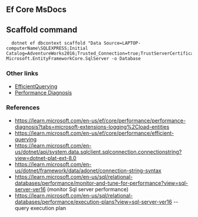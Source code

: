 ## Ef Core MsDocs

## Scaffold command
~~~
  dotnet ef dbcontext scaffold "Data Source=LAPTOP-computerName\SQLEXPRESS;Initial Catalog=AdventureWorks2016;Trusted_Connection=true;TrustServerCertificate=True"  Microsoft.EntityFrameworkCore.SqlServer -o Database

~~~

### Other links
- <a href="./EfficientQuerying.md">EfficientQuerying</a>
- <a href="./PerformanceDiagnosis.md">Performance Diagnosis</a>


### References
- https://learn.microsoft.com/en-us/ef/core/performance/performance-diagnosis?tabs=microsoft-extensions-logging%2Cload-entities
- https://learn.microsoft.com/en-us/ef/core/performance/efficient-querying
- https://learn.microsoft.com/en-us/dotnet/api/system.data.sqlclient.sqlconnection.connectionstring?view=dotnet-plat-ext-8.0
- https://learn.microsoft.com/en-us/dotnet/framework/data/adonet/connection-string-syntax
- https://learn.microsoft.com/en-us/sql/relational-databases/performance/monitor-and-tune-for-performance?view=sql-server-ver16 (monitor Sql server performance)
- https://learn.microsoft.com/en-us/sql/relational-databases/performance/execution-plans?view=sql-server-ver16 -- query execution plan
